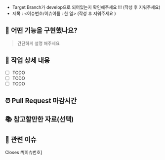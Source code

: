 - Target Branch가 develop으로 되어있는지 확인해주세요 !!! (작성 후 지워주세요)
- 제목 : <이슈번호/이슈이름 : 한 일>  (작성 후 지워주세요 )

## 🥳 어떤 기능을 구현했나요?

> 간단하게 설명 해주세요

## 🔎 작업 상세 내용

- [ ] TODO
- [ ] TODO
- [ ] TODO
      
## ⏰ Pull Request 마감시간
> 

## 📚 참고할만한 자료(선택)

## 🔗 관련 이슈
Closes #[이슈번호]
